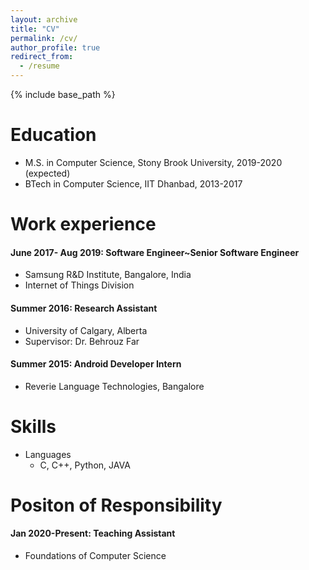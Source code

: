 ```yaml
---
layout: archive
title: "CV"
permalink: /cv/
author_profile: true
redirect_from:
  - /resume
---
```


{% include base_path %}

Education
======
* M.S. in Computer Science, Stony Brook University, 2019-2020 (expected)
* BTech in Computer Science, IIT Dhanbad, 2013-2017

Work experience
======
#### June 2017- Aug 2019: Software Engineer~Senior Software Engineer
  * Samsung R&D Institute, Bangalore, India
  * Internet of Things Division
 
#### Summer 2016: Research Assistant
  * University of Calgary, Alberta
  * Supervisor: Dr. Behrouz Far
  
#### Summer 2015: Android Developer Intern
  * Reverie Language Technologies, Bangalore
  
Skills
======
* Languages
  * C, C++, Python, JAVA
  
Positon of Responsibility
======
#### Jan 2020-Present: Teaching Assistant
  * Foundations of Computer Science
